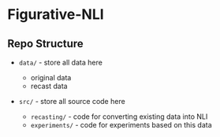 # Figurative-NLI

## Repo Structure

- `data/` - store all data here
  - original data
  - recast data

- `src/` - store all source code here
  - `recasting/` - code for converting existing data into NLI
  - `experiments/` - code for experiments based on this data
